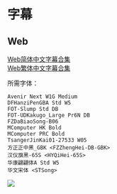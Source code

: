 # 字幕

## Web

[Web简体中文字幕合集](https://github.com/Nekomoekissaten-SUB/Nekomoekissaten-MIR-Subs/raw/master/Houkago_Saikoro_Club/Saikoro-club_Web_CHS.7z)  
[Web繁体中文字幕合集](https://github.com/Nekomoekissaten-SUB/Nekomoekissaten-MIR-Subs/raw/master/Houkago_Saikoro_Club/Saikoro-club_Web_CHT.7z)

所需字体：
```
Avenir Next W1G Medium
DFHanziPenGBA Std W5
FOT-Slump Std DB
FOT-UDKakugo_Large Pr6N DB
FZDaBiaoSong-B06
MComputer HK Bold
MComputer PRC Bold
TsangerJinKai01-27533 W05
方正正中黑_GBK <FZZhengHei-DB-GBK>
汉仪旗黑-65S <HYQiHei-65S>
华康翩翩体A Std W5
华文宋体 <STSong>
```

![](https://nekomoe.pages.dev/images/2019-10/saikoro-club.jpg)